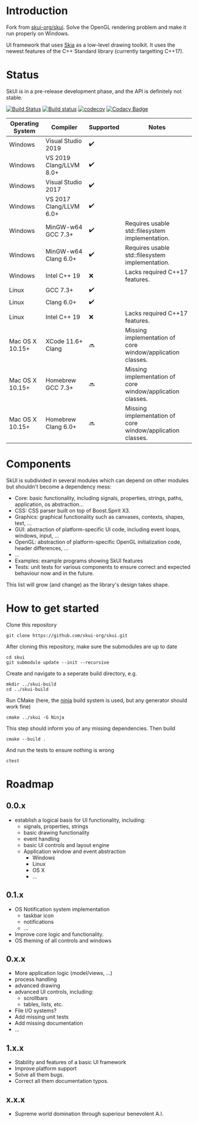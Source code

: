 # Introduction

Fork from [skui-org/skui](https://github.com/skui-org/skui).
Solve the OpenGL rendering problem and make it run properly on Windows.

UI framework that uses [Skia](https://skia.org/) as a low-level drawing toolkit.
It uses the newest features of the C++ Standard library (currently targetting C++17).

# Status

SkUI is in a pre-release development phase, and the API is definitely not stable.

[![Build Status](https://travis-ci.org/skui-org/skui.svg?branch=master)](https://travis-ci.org/skui-org/skui)
[![Build status](https://ci.appveyor.com/api/projects/status/s9t7o9k8u0p15e0x?svg=true)](https://ci.appveyor.com/project/RubenVanBoxem/skui)
[![codecov](https://codecov.io/gh/skui-org/skui/branch/master/graph/badge.svg)](https://codecov.io/gh/skui-org/skui)
[![Codacy Badge](https://api.codacy.com/project/badge/Grade/e461d12770cf4234b7d5a1ffcd880c2c)](https://www.codacy.com/manual/rubenvb/skui?utm_source=github.com&amp;utm_medium=referral&amp;utm_content=skui-org/skui&amp;utm_campaign=Badge_Grade)

| Operating System | Compiler                | Supported          | Notes |
|------------------| ------------------------|--------------------| ----- |
| Windows          | Visual Studio 2019      | :heavy_check_mark: |       |
| Windows          | VS 2019 Clang/LLVM 8.0+ | :heavy_check_mark: |       |
| Windows          | Visual Studio 2017      | :heavy_check_mark: |       |
| Windows          | VS 2017 Clang/LLVM 6.0+ | :heavy_check_mark: |       |
| Windows          | MinGW-w64 GCC 7.3+      | :heavy_check_mark: | Requires usable std::filesystem implementation. |
| Windows          | MinGW-w64 Clang 6.0+    | :heavy_check_mark: | Requires usable std::filesystem implementation. |
| Windows          | Intel C++ 19            |        :x:         | Lacks required C++17 features. |
| Linux            | GCC 7.3+                | :heavy_check_mark: |       |
| Linux            | Clang 6.0+              | :heavy_check_mark: |       |
| Linux            | Intel C++ 19            |        :x:         | Lacks required C++17 features. |
| Mac OS X 10.15+  | XCode 11.6+ Clang       |      :soon:        | Missing implementation of core window/application classes. |
| Mac OS X 10.15+  | Homebrew GCC 7.3+       |      :soon:        | Missing implementation of core window/application classes. |
| Mac OS X 10.15+  | Homebrew Clang 6.0+     |      :soon:        | Missing implementation of core window/application classes. |

# Components

SkUI is subdivided in several modules which can depend on other modules but shouldn't become a dependency mess:

 * Core: basic functionality, including signals, properties, strings, paths, application, os abstraction...
 * CSS: CSS parser built on top of Boost.Spirit X3.
 * Graphics: graphical functionality such as canvases, contexts, shapes, text, ...
 * GUI: abstraction of platform-specific UI code, including event loops, windows, input, ...
 * OpenGL: abstraction of platform-specific OpenGL initialization code, header differences, ...
 * ...
 * Examples: example programs showing SkUI features
 * Tests: unit tests for various components to ensure correct and expected behaviour now and in the future.

This list will grow (and change) as the library's design takes shape.

# How to get started

Clone this repository

    git clone https://github.com/skui-org/skui.git

After cloning this repository, make sure the submodules are up to date

    cd skui
    git submodule update --init --recursive

Create and navigate to a seperate build directory, e.g.

    mkdir ../skui-build
    cd ../skui-build

Run CMake (here, the [ninja](https://ninja-build.org/) build system is used, but any generator should work fine)

    cmake ../skui -G Ninja

This step should inform you of any missing dependencies.
Then build

    cmake --build .

And run the tests to ensure nothing is wrong

    ctest

# Roadmap

## 0.0.x

 * establish a logical basis for UI functionality, including:
   * signals, properties, strings
   * basic drawing functionality
   * event handling
   * basic UI controls and layout engine
   * Application window and event abstraction
     * Windows
     * Linux
     * OS X
     * ...

## 0.1.x

 * OS Notification system implementation
   * taskbar icon
   * notifications
   * ...
 * Improve core logic and functionality.
 * OS theming of all controls and windows

## 0.x.x

 * More application logic (model/views, ...)
 * process handling
 * advanced drawing
 * advanced UI controls, including:
   * scrollbars
   * tables, lists, etc.
 * File I/O systems?
 * Add missing unit tests
 * Add missing documentation
 * ...

## 1.x.x

 * Stability and features of a basic UI framework
 * Improve platform support
 * Solve all them bugs.
 * Correct all them documentation typos.

## x.x.x

 * Supreme world domination through superiour benevolent A.I.
